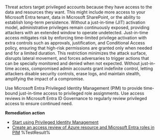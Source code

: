 Threat actors target privileged accounts because they have access to the data and resources they want. This might include more access to your Microsoft Entra tenant, data in Microsoft SharePoint, or the ability to establish long-term persistence. Without a just-in-time (JIT) activation model, administrative privileges remain continuously exposed, providing attackers with an extended window to operate undetected. Just-in-time access mitigates risk by enforcing time-limited privilege activation with extra controls such as approvals, justification, and Conditional Access policy, ensuring that high-risk permissions are granted only when needed and for a limited duration. This restriction minimizes the attack surface, disrupts lateral movement, and forces adversaries to trigger actions that can be specially monitored and denied when not expected. Without just-in-time access, compromised admin accounts grant indefinite control, letting attackers disable security controls, erase logs, and maintain stealth, amplifying the impact of a compromise.

Use Microsoft Entra Privileged Identity Management (PIM) to provide time-bound just-in-time access to privileged role assignments. Use access reviews in Microsoft Entra ID Governance to regularly review privileged access to ensure continued need.

**Remediation action**

- [Start using Privileged Identity Management](https://learn.microsoft.com/entra/id-governance/privileged-identity-management/pim-getting-started?wt.mc_id=zerotrustrecommendations_automation_content_cnl_csasci)
- [Create an access review of Azure resource and Microsoft Entra roles in PIM](https://learn.microsoft.com/entra/id-governance/privileged-identity-management/pim-create-roles-and-resource-roles-review?wt.mc_id=zerotrustrecommendations_automation_content_cnl_csasci)<!--- Results --->
%TestResult%

